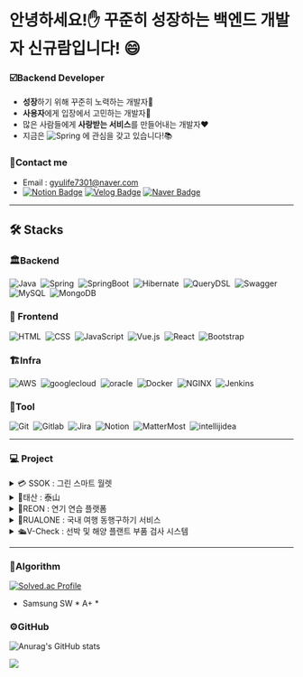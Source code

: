 # 안녕하세요!✋ 꾸준히 성장하는 백엔드 개발자 신규람입니다! 😄 

### ☑️**Backend Developer**

- **성장**하기 위해 꾸준히 노력하는 개발자🌱 </br>
- **사용자**에게 입장에서 고민하는 개발자🤔</br>
- 많은 사람들에게 **사랑받는 서비스**를 만들어내는 개발자❤️</br>
- 지금은 ![Spring](https://img.shields.io/badge/-Spring-05122A?style=flat&logo=Spring)&nbsp;에 관심을 갖고 있습니다!📚

### 📲Contact me
- Email : gyulife7301@naver.com
- [![Notion Badge](https://img.shields.io/badge/Notion-000000?style=flat-square&logo=Notion&logoColor=white&link=https://www.notion.so/f947bc20438141b6ba4d1a4bbc0bd628?pvs=4)](https://productive-robin-8c8.notion.site/f947bc20438141b6ba4d1a4bbc0bd628?pvs=4)
[![Velog Badge](https://img.shields.io/badge/Velog-20C997?style=flat-square&logo=Velog&logoColor=white&link=https://velog.io/@marugy)](https://velog.io/@marugy)
[![Naver Badge](https://img.shields.io/badge/NaverBlog-03C75A?style=flat-square&logo=Naver&logoColor=white&link=https://blog.naver.com/gyulife7301)](https://blog.naver.com/gyulife7301)</br>
<hr>

## 🛠️ Stacks
### 🏛️Backend
![Java](https://img.shields.io/badge/-Java-05122A?style=flat&logo=Java)&nbsp;
![Spring](https://img.shields.io/badge/-Spring-05122A?style=flat&logo=Spring)&nbsp;
![SpringBoot](https://img.shields.io/badge/-SpringBoot-05122A?style=flat&logo=SpringBoot)&nbsp;
![Hibernate](https://img.shields.io/badge/-Hibernate-05122A?style=flat&logo=Hibernate)&nbsp;
![QueryDSL](https://img.shields.io/badge/-QueryDSL-05122A?style=flat&logo=Querydsl)&nbsp;
![Swagger](https://img.shields.io/badge/-Swagger-05122A?style=flat&logo=Swagger)&nbsp;
![MySQL](https://img.shields.io/badge/-MySQL-05122A?style=flat&logo=mysql)&nbsp;
![MongoDB](https://img.shields.io/badge/-MongoDB-05122A?style=flat&logo=mongodb)&nbsp;
### 📄 Frontend
![HTML](https://img.shields.io/badge/-HTML-05122A?style=flat&logo=HTML5)&nbsp;
![CSS](https://img.shields.io/badge/-CSS-05122A?style=flat&logo=CSS3&logoColor=1572B6)&nbsp;
![JavaScript](https://img.shields.io/badge/-JavaScript-05122A?style=flat&logo=javascript)&nbsp;
![Vue.js](https://img.shields.io/badge/-Vue.js-05122A?style=flat&logo=Vue.js)&nbsp;
![React](https://img.shields.io/badge/-React-05122A?style=flat&logo=React)&nbsp;
![Bootstrap](https://img.shields.io/badge/-Bootstrap-05122A?style=flat&logo=bootstrap&logoColor=563D7C)&nbsp;
### 🏗️Infra
![AWS](https://img.shields.io/badge/-AWS-05122A?style=flat&logo=amazon-aws)&nbsp;
![googlecloud](https://img.shields.io/badge/-GCP-05122A?style=flat&logo=google-cloud)&nbsp;
![oracle](https://img.shields.io/badge/-OCI-05122A?style=flat&logo=oracle)&nbsp;
![Docker](https://img.shields.io/badge/-Docker-05122A?style=flat&logo=docker)&nbsp;
![NGINX](https://img.shields.io/badge/-NGINX-05122A?style=flat&logo=NGINX)&nbsp;
![Jenkins](https://img.shields.io/badge/-Jenkins-05122A?style=flat&logo=Jenkins)&nbsp;
### 🧰Tool
![Git](https://img.shields.io/badge/-Git-05122A?style=flat&logo=git)&nbsp;
![Gitlab](https://img.shields.io/badge/-Gitlab-05122A?style=flat&logo=gitlab)&nbsp;
![Jira](https://img.shields.io/badge/-Jira-05122A?style=flat&logo=Jira)&nbsp;
![Notion](https://img.shields.io/badge/-Notion-05122A?style=flat&logo=Notion)&nbsp;
![MatterMost](https://img.shields.io/badge/-MatterMost-05122A?style=flat&logo=MatterMost)&nbsp;
![intellijidea](https://img.shields.io/badge/-intellijidea-05122A?style=flat&logo=intellijidea)&nbsp;

<hr>

### 💻&nbsp;Project
<details>
  <summary>💳 SSOK : 그린 스마트 월렛</summary>

#### 프로젝트 개요
- 지갑안의 신분증, 카드, 영수증, 명함을 스마트 지갑으로! paperless로 환경까지 보호하며 지갑 안의 물건을 간편하게 관리하는 그린 스마트 지갑
- 일정 : 2023.10 ~ 2023.12
- 인원 : backend 5, frontend 1 
- repository : https://github.com/marugy/ssok

#### 맡은 역할
- TeamReader - 일정 및 산출물 관리 팀 리딩 <br>
- Backend - 회원 관련 기능 개발 <br>
- Infra - MSA 환경 구축, Gitlab, AWS, OCI, GCP 서버에서 Docker와 jenkins를 사용하여 자동배포 환경 구축 <br>

#### 사용 기술
- Backend - Spring, JPA, Mongo, MariaDB <br>
- Infra - Docker, Jenkins, Spring Cloud Netflix Eureka

</details>

<details>
  <summary>💸태산 : 泰山</summary>

#### 프로젝트 개요
- 사용자의 소비패턴을 분석하여 소비 습관을 개선하고 저축을 유도하는 절약 저축 플랫폼
- 일정 : 2023.8 ~ 10 
- 인원 : backend 3, frontend 3 
- repo : https://github.com/marugy/Taesan
- 수상 : SSAFY 특화 프로젝트 1등

#### 맡은 역할
- TeamReader - 일정 및 산출물 관리 팀 리딩 <br>
- Backend - 회원 관련 기능, 절약 챌린지, 습관 저금통 기능 개발 <br>
- Infra - Docker와 jenkins를 사용하여 자동배포 환경 구축 <br>

#### 사용 기술
- Backend - Spring, JPA, QueryDSL <br>
- Infra - Docker, Jenkins
</details>

<details>
  <summary>🎥REON : 연기 연습 플랫폼</summary>

#### 프로젝트 개요
- 연기에 관심있는 사용자들이 연기 연습, 배틀을 하고 소통할 수 있는 플랫폼
- 일정 : 2023.7 ~ 2023.8
- 인원 : backend 2, frontend 4 
- repo : https://github.com/marugy/RE-ON

#### 맡은 역할
- TeamReader - 일정 및 산출물 관리 팀 리딩 <br>
- Backend - 연기 배틀, 게시판 관련 기능 개발 <br>
- Infra - OpenVidu Platform을 사용하여 WerbRtc 환경 구축, Docker 사용 수동 배포

#### 사용 기술
- Backend - Spring, JPA, QueryDSL
- Infra - Docker
</details>

<details>
  <summary>🚶RUALONE : 국내 여행 동행구하기 서비스</summary>

#### 프로젝트 개요
- 국내 여행지 정보 제공 및 국내 여행 동행을 구할 수 있는 여행 플랫폼
- 일정 : 2023.6 ~ 2023.7
- 인원 : backend 2, frontend 
- repo : https://github.com/Lets-Travel-Well
- 수상 : 제 9회 인천 공공데이터 경진대회 입선
  
#### 맡은 역할
- Frontend - 프론트 웹 페이지 구현
- Backend - 회원, 여행지, 동행, 관련 기능 구현
- Infra - config 서버 구축, Aws, Docker, GitActions을 통한 자동 배포 환경 구축

#### 사용 기술
> Frontend - Vue, Vuex <br>
> Backend - Spring, JPA, QueryDSL, Spring Security, Oauth2.0, Spring cloud
> Infra - Docker, GitActions
</details>

<details>
  <summary>🛳️V-Check : 선박 및 해양 플랜트 부품 검사 시스템</summary>

#### 프로젝트 개요
- 선박을 블록단위로 관리하고 AI를 사용하여 실시간 부품 불량 검사가 가능한 선박 검사 플랫폼
  - 일정 : 2022.9 ~ 2022.12
  - 인원 : frontend 1, backend 1, AI 1
  - 수상 : 제 14회 세종대학교 창의설계 경진대회 대상, 한국 저작권 위원회 저작권 등록

#### 맡은 역할
- TeamReader - 일정 및 산출물 관리 팀 리딩 <br>
- Frontend - 프론트 담당 개발, 소셜 로그인 구현 <br>

#### 사용 기술
- Frontend - React
  
</details>


<hr>

### 🔖Algorithm
[![Solved.ac Profile](http://mazassumnida.wtf/api/v2/generate_badge?boj=sj_coding)](https://solved.ac/sj_coding/)
- Samsung SW * A+ *
### ⚙️GitHub
![Anurag's GitHub stats](https://github-readme-stats.vercel.app/api?username=marugy&show_icons=true&theme=radical)

<a href="https://hits.seeyoufarm.com"><img src="https://hits.seeyoufarm.com/api/count/incr/badge.svg?url=https%3A%2F%2Fgithub.com%2Fmarugy&count_bg=%2379C83D&title_bg=%23555555&icon=&icon_color=%23E7E7E7&title=hits&edge_flat=false"/></a>

